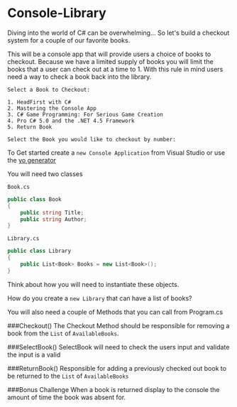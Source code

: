 # Console-Library

Diving into the world of C# can be overwhelming... So let's build a checkout system for a couple of our favorite books.

This will be a console app that will provide users a choice of books to checkout. Because we have a limited supply of books you will limit the books that a user can check out at a time to 1. With this rule in mind users need a way to check a book back into the library. 

```terminal
Select a Book to Checkout:

1. HeadFirst with C#
2. Mastering the Console App
3. C# Game Programming: For Serious Game Creation
4. Pro C# 5.0 and the .NET 4.5 Framework
5. Return Book

Select the Book you would like to checkout by number: 
```

To Get started create a `new Console Application` from Visual Studio or use the [yo generator](https://www.npmjs.com/package/generator-aspnet)

You will need two classes 

`Book.cs`

```c#
public class Book
{
    public string Title;
    public string Author;
}
```

`Library.cs`

```c#
public class Library
{
    public List<Book> Books = new List<Book>();
}
```

Think about how you will need to instantiate these objects. 

How do you create a `new Library` that can have a list of books?

You will also need a couple of Methods that you can call from Program.cs

###Checkout()
The Checkout Method should be responsible for removing a book from the `List` of `AvailableBooks`.

###SelectBook()
SelectBook will need to check the users input and validate the input is a valid

###ReturnBook()
Responsible for adding a previously checked out book to be returned to the `List` of `AvailableBooks`

###Bonus Challenge
When a book is returned display to the console the amount of time the book was absent for.
